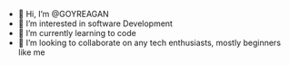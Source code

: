 - 👋 Hi, I’m @GOYREAGAN
- 👀 I’m interested in software Development 
- 🌱 I’m currently learning to code
- 💞️ I’m looking to collaborate on any tech enthusiasts, mostly beginners like me

<!---
GOYREAGAN/GOYREAGAN is a ✨ special ✨ repository because its `README.md` (this file) appears on your GitHub profile.
You can click the Preview link to take a look at your changes.
--->
